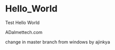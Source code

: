 Hello_World
===========

Test Hello World

ADalmettech.com

change in master branch from windows by ajinkya

